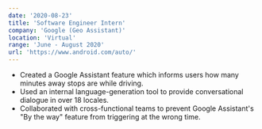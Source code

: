 ```yaml
---
date: '2020-08-23'
title: 'Software Engineer Intern'
company: 'Google (Geo Assistant)'
location: 'Virtual'
range: 'June - August 2020'
url: 'https://www.android.com/auto/'
---
```


- Created a Google Assistant feature which informs users how many minutes away stops are while driving.
- Used an internal language-generation tool to provide conversational dialogue in over 18 locales.
- Collaborated with cross-functional teams to prevent Google Assistant's "By the way" feature from triggering at the wrong time.
